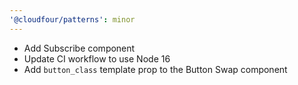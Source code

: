 ```yaml
---
'@cloudfour/patterns': minor
---
```


- Add Subscribe component
- Update CI workflow to use Node 16
- Add `button_class` template prop to the Button Swap component
